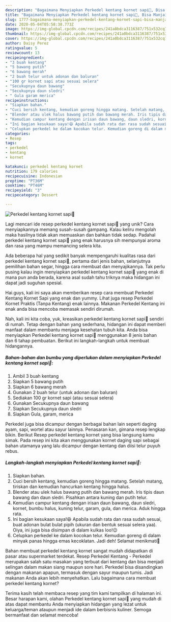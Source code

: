 ```yaml
---
description: "Bagaimana Menyiapkan Perkedel kentang kornet sapi🍘, Bisa Manjain Lidah"
title: "Bagaimana Menyiapkan Perkedel kentang kornet sapi🍘, Bisa Manjain Lidah"
slug: 1777-bagaimana-menyiapkan-perkedel-kentang-kornet-sapi-bisa-manjain-lidah
date: 2020-05-04T05:58:38.773Z
image: https://img-global.cpcdn.com/recipes/241a0bdca3116387/751x532cq70/perkedel-kentang-kornet-sapi🍘-foto-resep-utama.jpg
thumbnail: https://img-global.cpcdn.com/recipes/241a0bdca3116387/751x532cq70/perkedel-kentang-kornet-sapi🍘-foto-resep-utama.jpg
cover: https://img-global.cpcdn.com/recipes/241a0bdca3116387/751x532cq70/perkedel-kentang-kornet-sapi🍘-foto-resep-utama.jpg
author: Daisy Perez
ratingvalue: 5
reviewcount: 13
recipeingredient:
- "3 buah kentang"
- "5 bawang putih"
- "6 bawang merah"
- "2 buah telur untuk adonan dan baluran"
- "100 gr kornet sapi atau sesuai selera"
- "Secukupnya daun bawang"
- "Secukupnya daun sledri"
- " Gula garam merica"
recipeinstructions:
- "Siapkan bahan."
- "Cuci bersih kentang, kemudian goreng hingga matang. Setelah matang, tiriskan dan kemudian hancurkan kentang hingga halus."
- "Blender atau ulek halus bawang putih dan bawang merah. Iris tipis daun bawang dan daun sledri. Pisahkan antara kuning dan putih telur."
- "Kemudian campur kentang dengan irisan daun bawang, daun sledri, kornet, bumbu halus, kuning telur, garam, gula, dan merica. Aduk hingga rata."
- "Ini bagian kesukaan saya!😆 Apabila sudah rata dan rasa sudah sesuai, buat adonan bulat bulat pipih (ukuran dan bentuk sesuai selera yaa). Oiya, ini juga bisa disimpan di dalam kulkas loo!😉"
- "Celupkan perkedel ke dalam kocokan telur. Kemudian goreng di dalam minyak panas hingga emas kecoklatan. Jadi deh! Selamat menikmati🤗"
categories:
- Resep
tags:
- perkedel
- kentang
- kornet

katakunci: perkedel kentang kornet 
nutrition: 179 calories
recipecuisine: Indonesian
preptime: "PT36M"
cooktime: "PT46M"
recipeyield: "3"
recipecategory: Dessert

---
```



![Perkedel kentang kornet sapi🍘](https://img-global.cpcdn.com/recipes/241a0bdca3116387/751x532cq70/perkedel-kentang-kornet-sapi🍘-foto-resep-utama.jpg)

Lagi mencari ide resep perkedel kentang kornet sapi🍘 yang unik? Cara menyiapkannya memang susah-susah gampang. Kalau keliru mengolah maka hasilnya tidak akan memuaskan dan bahkan tidak sedap. Padahal perkedel kentang kornet sapi🍘 yang enak harusnya sih mempunyai aroma dan rasa yang mampu memancing selera kita.

Ada beberapa hal yang sedikit banyak mempengaruhi kualitas rasa dari perkedel kentang kornet sapi🍘, pertama dari jenis bahan, selanjutnya pemilihan bahan segar, hingga cara membuat dan menyajikannya. Tak perlu pusing kalau ingin menyiapkan perkedel kentang kornet sapi🍘 yang enak di mana pun anda berada, karena asal sudah tahu triknya maka hidangan ini dapat jadi suguhan spesial.

Hai.guys, kali ini saya akan memberikan resep cara membuat Perkedel Kentang Kornet Sapi yang enak dan yummy. Lihat juga resep Perkedel Kornet Praktis (Tanpa Kentang) enak lainnya. Makanan Perkedel Kentang ini enak anda bisa mencoba memasak sendiri dirumah.


Nah, kali ini kita coba, yuk, kreasikan perkedel kentang kornet sapi🍘 sendiri di rumah. Tetap dengan bahan yang sederhana, hidangan ini dapat memberi manfaat dalam membantu menjaga kesehatan tubuh kita. Anda bisa menyiapkan Perkedel kentang kornet sapi🍘 menggunakan 8 jenis bahan dan 6 tahap pembuatan. Berikut ini langkah-langkah untuk membuat hidangannya.

<!--inarticleads1-->

##### Bahan-bahan dan bumbu yang diperlukan dalam menyiapkan Perkedel kentang kornet sapi🍘:

1. Ambil 3 buah kentang
1. Siapkan 5 bawang putih
1. Siapkan 6 bawang merah
1. Gunakan 2 buah telur (untuk adonan dan baluran)
1. Sediakan 100 gr kornet sapi (atau sesuai selera)
1. Gunakan Secukupnya daun bawang
1. Siapkan Secukupnya daun sledri
1. Siapkan  Gula, garam, merica


Perkedel juga bisa dicampur dengan berbagai bahan lain seperti daging ayam, sapi, wortel atau sayur lainnya. Penasaran kan, gimana resep lengkap bikin. Berikut Resep perkedel kentang kornet yang bisa langsung kamu simak. Pada resep ini kita akan menggunakan kornet daging sapi sebagai bahan utamanya yang lalu dicampur dengan kentang dan diisi telur puyuh rebus. 

<!--inarticleads2-->

##### Langkah-langkah menyiapkan Perkedel kentang kornet sapi🍘:

1. Siapkan bahan.
1. Cuci bersih kentang, kemudian goreng hingga matang. Setelah matang, tiriskan dan kemudian hancurkan kentang hingga halus.
1. Blender atau ulek halus bawang putih dan bawang merah. Iris tipis daun bawang dan daun sledri. Pisahkan antara kuning dan putih telur.
1. Kemudian campur kentang dengan irisan daun bawang, daun sledri, kornet, bumbu halus, kuning telur, garam, gula, dan merica. Aduk hingga rata.
1. Ini bagian kesukaan saya!😆 Apabila sudah rata dan rasa sudah sesuai, buat adonan bulat bulat pipih (ukuran dan bentuk sesuai selera yaa). Oiya, ini juga bisa disimpan di dalam kulkas loo!😉
1. Celupkan perkedel ke dalam kocokan telur. Kemudian goreng di dalam minyak panas hingga emas kecoklatan. Jadi deh! Selamat menikmati🤗


Bahan membuat perkedel kentang kornet sangat mudah didapatkan di pasar atau supermarket terdekat. Resep Perkedel Kentang - Perkedel merupakan salah satu masakan yang terbuat dari kentang dan bisa menjadi selingan dalam makan siang maupun sore hari. Perkedel bisa disandingkan dengan makanan apapun, termasuk dengan sayur maupun tumis. Jadi makanan Anda akan lebih menyehatkan. Lalu bagaimana cara membuat perkedel kentang kornet? 

Terima kasih telah membaca resep yang tim kami tampilkan di halaman ini. Besar harapan kami, olahan Perkedel kentang kornet sapi🍘 yang mudah di atas dapat membantu Anda menyiapkan hidangan yang lezat untuk keluarga/teman ataupun menjadi ide dalam berbisnis kuliner. Semoga bermanfaat dan selamat mencoba!
